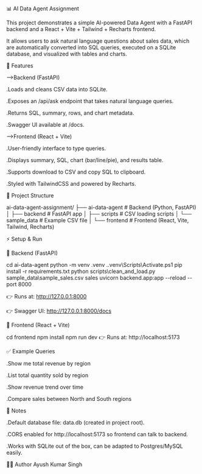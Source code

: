 📊 AI Data Agent Assignment

This project demonstrates a simple AI-powered Data Agent with a FastAPI backend and a React + Vite + Tailwind + Recharts frontend.

It allows users to ask natural language questions about sales data, which are automatically converted into SQL queries, executed on a SQLite database, and visualized with tables and charts.

🚀 Features

-->Backend (FastAPI)

.Loads and cleans CSV data into SQLite.

.Exposes an /api/ask endpoint that takes natural language queries.

.Returns SQL, summary, rows, and chart metadata.

.Swagger UI available at /docs.

-->Frontend (React + Vite)

.User-friendly interface to type queries.

.Displays summary, SQL, chart (bar/line/pie), and results table.

.Supports download to CSV and copy SQL to clipboard.

.Styled with TailwindCSS and powered by Recharts.

📂 Project Structure

ai-data-agent-assignment/
├── ai-data-agent        # Backend (Python, FastAPI)
│   ├── backend          # FastAPI app
│   ├── scripts          # CSV loading scripts
│   └── sample_data      # Example CSV file
│
└── frontend             # Frontend (React, Vite, Tailwind, Recharts)


⚡️ Setup & Run

🔹 Backend (FastAPI)

cd ai-data-agent
python -m venv .venv
.\.venv\Scripts\Activate.ps1
pip install -r requirements.txt
python scripts\clean_and_load.py sample_data\sample_sales.csv sales
uvicorn backend.app:app --reload --port 8000


👉 Runs at: http://127.0.0.1:8000

👉 Swagger UI: http://127.0.0.1:8000/docs


🔹 Frontend (React + Vite)

cd frontend
npm install
npm run dev
👉 Runs at: http://localhost:5173

✅ Example Queries

.Show me total revenue by region

.List total quantity sold by region

.Show revenue trend over time

.Compare sales between North and South regions

📌 Notes

.Default database file: data.db (created in project root).

.CORS enabled for http://localhost:5173 so frontend can talk to backend.

.Works with SQLite out of the box, can be adapted to Postgres/MySQL easily.

👨‍💻 Author
Ayush Kumar Singh

